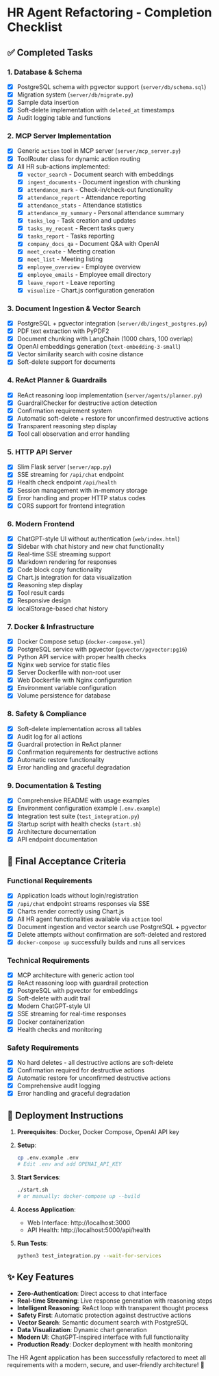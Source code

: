 # HR Agent Refactoring - Completion Checklist

## ✅ Completed Tasks

### 1. Database & Schema
- [x] PostgreSQL schema with pgvector support (`server/db/schema.sql`)
- [x] Migration system (`server/db/migrate.py`)
- [x] Sample data insertion
- [x] Soft-delete implementation with `deleted_at` timestamps
- [x] Audit logging table and functions

### 2. MCP Server Implementation
- [x] Generic `action` tool in MCP server (`server/mcp_server.py`)
- [x] ToolRouter class for dynamic action routing
- [x] All HR sub-actions implemented:
  - [x] `vector_search` - Document search with embeddings
  - [x] `ingest_documents` - Document ingestion with chunking
  - [x] `attendance_mark` - Check-in/check-out functionality
  - [x] `attendance_report` - Attendance reporting
  - [x] `attendance_stats` - Attendance statistics
  - [x] `attendance_my_summary` - Personal attendance summary
  - [x] `tasks_log` - Task creation and updates
  - [x] `tasks_my_recent` - Recent tasks query
  - [x] `tasks_report` - Tasks reporting
  - [x] `company_docs_qa` - Document Q&A with OpenAI
  - [x] `meet_create` - Meeting creation
  - [x] `meet_list` - Meeting listing
  - [x] `employee_overview` - Employee overview
  - [x] `employee_emails` - Employee email directory
  - [x] `leave_report` - Leave reporting
  - [x] `visualize` - Chart.js configuration generation

### 3. Document Ingestion & Vector Search
- [x] PostgreSQL + pgvector integration (`server/db/ingest_postgres.py`)
- [x] PDF text extraction with PyPDF2
- [x] Document chunking with LangChain (1000 chars, 100 overlap)
- [x] OpenAI embeddings generation (`text-embedding-3-small`)
- [x] Vector similarity search with cosine distance
- [x] Soft-delete support for documents

### 4. ReAct Planner & Guardrails
- [x] ReAct reasoning loop implementation (`server/agents/planner.py`)
- [x] GuardrailChecker for destructive action detection
- [x] Confirmation requirement system
- [x] Automatic soft-delete + restore for unconfirmed destructive actions
- [x] Transparent reasoning step display
- [x] Tool call observation and error handling

### 5. HTTP API Server
- [x] Slim Flask server (`server/app.py`)
- [x] SSE streaming for `/api/chat` endpoint
- [x] Health check endpoint `/api/health`
- [x] Session management with in-memory storage
- [x] Error handling and proper HTTP status codes
- [x] CORS support for frontend integration

### 6. Modern Frontend
- [x] ChatGPT-style UI without authentication (`web/index.html`)
- [x] Sidebar with chat history and new chat functionality
- [x] Real-time SSE streaming support
- [x] Markdown rendering for responses
- [x] Code block copy functionality
- [x] Chart.js integration for data visualization
- [x] Reasoning step display
- [x] Tool result cards
- [x] Responsive design
- [x] localStorage-based chat history

### 7. Docker & Infrastructure
- [x] Docker Compose setup (`docker-compose.yml`)
- [x] PostgreSQL service with pgvector (`pgvector/pgvector:pg16`)
- [x] Python API service with proper health checks
- [x] Nginx web service for static files
- [x] Server Dockerfile with non-root user
- [x] Web Dockerfile with Nginx configuration
- [x] Environment variable configuration
- [x] Volume persistence for database

### 8. Safety & Compliance
- [x] Soft-delete implementation across all tables
- [x] Audit log for all actions
- [x] Guardrail protection in ReAct planner
- [x] Confirmation requirements for destructive actions
- [x] Automatic restore functionality
- [x] Error handling and graceful degradation

### 9. Documentation & Testing
- [x] Comprehensive README with usage examples
- [x] Environment configuration example (`.env.example`)
- [x] Integration test suite (`test_integration.py`)
- [x] Startup script with health checks (`start.sh`)
- [x] Architecture documentation
- [x] API endpoint documentation

## 🎯 Final Acceptance Criteria

### Functional Requirements
- [x] Application loads without login/registration
- [x] `/api/chat` endpoint streams responses via SSE
- [x] Charts render correctly using Chart.js
- [x] All HR agent functionalities available via `action` tool
- [x] Document ingestion and vector search use PostgreSQL + pgvector
- [x] Delete attempts without confirmation are soft-deleted and restored
- [x] `docker-compose up` successfully builds and runs all services

### Technical Requirements
- [x] MCP architecture with generic action tool
- [x] ReAct reasoning loop with guardrail protection
- [x] PostgreSQL with pgvector for embeddings
- [x] Soft-delete with audit trail
- [x] Modern ChatGPT-style UI
- [x] SSE streaming for real-time responses
- [x] Docker containerization
- [x] Health checks and monitoring

### Safety Requirements
- [x] No hard deletes - all destructive actions are soft-delete
- [x] Confirmation required for destructive actions
- [x] Automatic restore for unconfirmed destructive actions
- [x] Comprehensive audit logging
- [x] Error handling and graceful degradation

## 🚀 Deployment Instructions

1. **Prerequisites**: Docker, Docker Compose, OpenAI API key

2. **Setup**:
   ```bash
   cp .env.example .env
   # Edit .env and add OPENAI_API_KEY
   ```

3. **Start Services**:
   ```bash
   ./start.sh
   # or manually: docker-compose up --build
   ```

4. **Access Application**:
   - Web Interface: http://localhost:3000
   - API Health: http://localhost:5000/api/health

5. **Run Tests**:
   ```bash
   python3 test_integration.py --wait-for-services
   ```

## ✨ Key Features

- **Zero-Authentication**: Direct access to chat interface
- **Real-time Streaming**: Live response generation with reasoning steps
- **Intelligent Reasoning**: ReAct loop with transparent thought process
- **Safety First**: Automatic protection against destructive actions
- **Vector Search**: Semantic document search with PostgreSQL
- **Data Visualization**: Dynamic chart generation
- **Modern UI**: ChatGPT-inspired interface with full functionality
- **Production Ready**: Docker deployment with health monitoring

The HR Agent application has been successfully refactored to meet all requirements with a modern, secure, and user-friendly architecture! 🎉